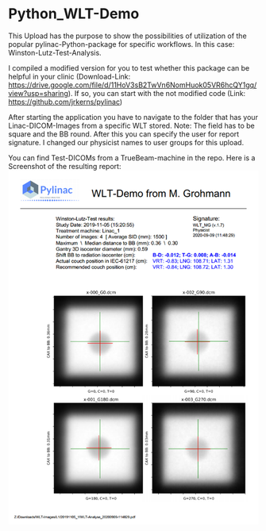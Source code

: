 # Python_WLT-Demo

This Upload has the purpose to show the possibilities of utilization of the popular pylinac-Python-package for specific workflows. In this case: Winston-Lutz-Test-Analysis.

I compiled a modified version for you to test whether this package can be helpful in your clinic (Download-Link: https://drive.google.com/file/d/11HoV3sB2TwVn6NomHuok05VR6hcQY1gq/view?usp=sharing). If so, you can start with the not modified code (Link: https://github.com/jrkerns/pylinac)

After starting the application you have to navigate to the folder that has your Linac-DICOM-Images from a specific WLT stored. Note: The field has to be square and the BB round. After this you can specify the user for report signature. I changed our physicist names to user groups for this upload.

You can find Test-DICOMs from a TrueBeam-machine in the repo. Here is a Screenshot of the resulting report:
![Test Image 1](https://github.com/Kiragroh/Python_WLT-Demo/blob/master/Demo-Pic_WLT-Analyse_20200909-114829.png)

